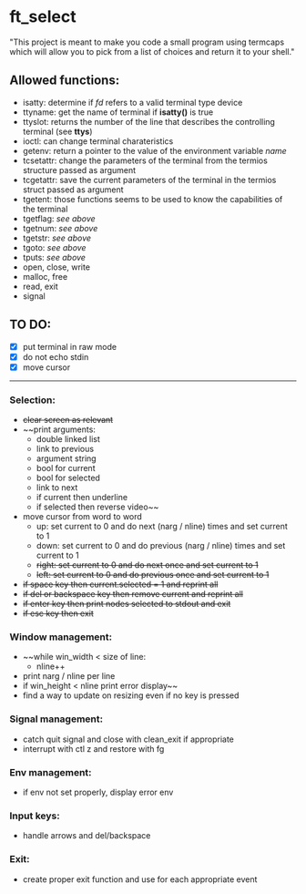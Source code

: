 # ft_select
"This project is meant to make you code a small program using termcaps which will allow you to pick from a list of choices and return it to your shell."

## Allowed functions:

* isatty: determine if _fd_ refers to a valid terminal type device
* ttyname: get the name of terminal if __isatty()__ is true
* ttyslot: returns the number of the line that describes the controlling terminal (see __ttys__)
* ioctl: can change terminal charateristics
* getenv: return a pointer to the value of the environment variable _name_
* tcsetattr: change the parameters of the terminal from the termios structure passed as argument
* tcgetattr: save the current parameters of the terminal in the termios struct passed as argument
* tgetent: those functions seems to be used to know the capabilities of the terminal
* tgetflag: _see above_
* tgetnum: _see above_
* tgetstr: _see above_
* tgoto: _see above_
* tputs: _see above_
* open, close, write
* malloc, free
* read, exit
* signal

## TO DO:

- [x] put terminal in raw mode
- [x] do not echo stdin
- [x] move cursor

----------------------------------

###	Selection:
* ~~clear screen as relevant~~
* ~~print arguments:
	* double linked list
	* link to previous
	* argument string
	* bool for current
	* bool for selected
	* link to next
	* if current then underline 
	* if selected then reverse video~~ 
* move cursor from word to word
	* up: set current to 0 and do next (narg / nline) times and set current to 1
	* down: set current to 0 and do previous (narg / nline) times and set current to 1
	* ~~right: set current to 0 and do next once and set current to 1~~
	* ~~left: set current to 0 and do previous once and set current to 1~~
* ~~if space key then current.selected = 1 and reprint all~~
* ~~if del or backspace key then remove current and reprint all~~
* ~~if enter key then print nodes selected to stdout and exit~~
* ~~if esc key then exit~~


### Window management:
* ~~while win_width < size of line:
	* nline++ 
* print narg / nline per line
* if win_height < nline print error display~~
* find a way to update on resizing even if no key is pressed

### Signal management:
* catch quit signal and close with clean_exit if appropriate
* interrupt with ctl z and restore with fg

### Env management:
* if env not set properly, display error env

### Input keys:
* handle arrows and del/backspace

### Exit:
* create proper exit function and use for each appropriate event

